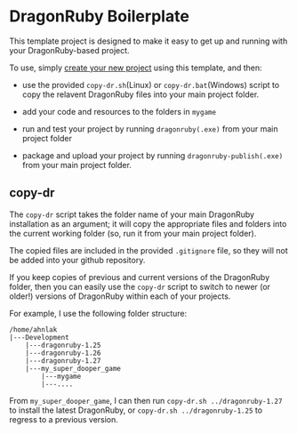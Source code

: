# DragonRuby Boilerplate

This template project is designed to make it easy to get up and running with
your DragonRuby-based project.

To use, simply [create your new project](https://github.com/ahnlak-dragonruby/dragonruby-boilerplate/generate)
using this template, and then:

* use the provided `copy-dr.sh`(Linux) or `copy-dr.bat`(Windows) script to copy
  the relavent DragonRuby files into your main project folder.

* add your code and resources to the folders in `mygame`

* run and test your project by running `dragonruby(.exe)` from your main project
  folder

* package and upload your project by running `dragonruby-publish(.exe)` from your
  main project folder.


## copy-dr

The `copy-dr` script takes the folder name of your main DragonRuby installation
as an argument; it will copy the appropriate files and folders into the current
working folder (so, run it from your main project folder).

The copied files are included in the provided `.gitignore` file, so they will not
be added into your github repository.

If you keep copies of previous and current versions of the DragonRuby folder,
then you can easily use the `copy-dr` script to switch to newer (or older!)
versions of DragonRuby within each of your projects.

For example, I use the following folder structure:

    /home/ahnlak
    |---Development
        |---dragonruby-1.25
        |---dragonruby-1.26
        |---dragonruby-1.27
        |---my_super_dooper_game
            |---mygame
            |---....

From `my_super_dooper_game`, I can then run `copy-dr.sh ../dragonruby-1.27` to
install the latest DragonRuby, or `copy-dr.sh ../dragonruby-1.25` to regress to
a previous version.
